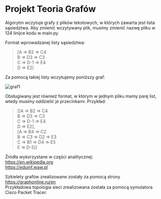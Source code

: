 # Projekt Teoria Grafów

Algorytm wczytuje grafy z plików tekstowych, w których zawarta jest lista sąsiedztwa. Aby zmienić wczytywany plik, musimy zmienić nazwę pliku w 124 linijce kodu w main.py

Format wprowadzanej listy sąsiedztwa:
>[A => B2 => C4\
> B => D3 => C3\
> C => D-1 => E4\
> D => E2]

Za pomocą takiej listy wczytujemy poniższy graf:
 
![graf1](https://lh3.googleusercontent.com/proxy/9RCesD3R-uPBYZyIfLv74glZkbEcMd0LeDU9gmAuiyVtLvDe5llRfwCW_opGXvFIuWCa4ljgK1ArGB5Xj_BuJVqifxiYyGL6HDxchw7T9oLMxvE-Bw)

Obsługiwany jest również format, w którym w jednym pliku mamy parę list, wtedy musimy oddzielić je przecinkami.
Przykład:
>[[A => B2 => C4\
> B => D3 => C3\
> C => D-1 => E4\
> D => E2],\
> [A => B4 => C2\
> B => C3 => D2 => E3\
> C => B1 => D4 => E5\
> E => D-5]]

Źródła wykorzystane w części analitycznej:\
https://en.wikipedia.org \
https://eduinf.waw.pl

Szkielety grafów zrealizowane zostały za pomocą strony https://graphonline.ru/en \
Przykładowa topologia sieci zrealizowana została za pomocą symulatora Cisco Packet Tracer.
